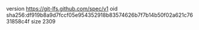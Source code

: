 version https://git-lfs.github.com/spec/v1
oid sha256:df919b8a9d7fccf05e954352918b83574626b7f7b14b50f02a621c7631858c4f
size 2309
